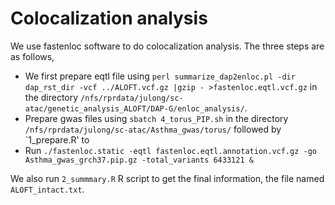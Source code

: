 # Colocalization analysis

We use fastenloc software to do colocalization analysis. The three steps are as follows,
- We first prepare eqtl file using `perl summarize_dap2enloc.pl -dir dap_rst_dir -vcf ../ALOFT.vcf.gz |gzip - >fastenloc.eqtl.vcf.gz` in the directory `/nfs/rprdata/julong/sc-atac/genetic_analysis_ALOFT/DAP-G/enloc_analysis/`. 
- Prepare gwas files using `sbatch 4_torus_PIP.sh` in the directory `/nfs/rprdata/julong/sc-atac/Asthma_gwas/torus/` followed by `1_prepare.R' to 
- Run `./fastenloc.static -eqtl fastenloc.eqtl.annotation.vcf.gz -go Asthma_gwas_grch37.pip.gz -total_variants 6433121 &`

We also run `2_summmary.R` R script to get the final information, the file named `ALOFT_intact.txt`.


